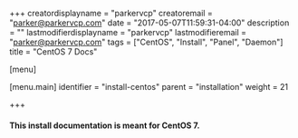 +++
creatordisplayname = "parkervcp"
creatoremail = "parker@parkervcp.com"
date = "2017-05-07T11:59:31-04:00"
description = ""
lastmodifierdisplayname = "parkervcp"
lastmodifieremail = "parker@parkervcp.com"
tags = ["CentOS", "Install", "Panel", "Daemon"]
title = "CentOS 7 Docs"

[menu]

  [menu.main]
    identifier = "install-centos"
    parent = "installation"
    weight = 21

+++

#### This install documentation is meant for CentOS 7.
